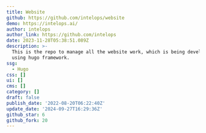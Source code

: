 ```yaml
---
title: Website
github: https://github.com/intelops/website
demo: https://intelops.ai/
author: intelops
author_link: https://github.com/intelops
date: 2023-11-28T05:38:51.089Z
description: >-
  This is the repo to manage all the website work, which is being developed
  using hugo framework.
ssg:
  - Hugo
css: []
ui: []
cms: []
category: []
draft: false
publish_date: '2022-08-20T06:22:40Z'
update_date: '2024-09-27T16:29:36Z'
github_star: 6
github_fork: 20
---
```

